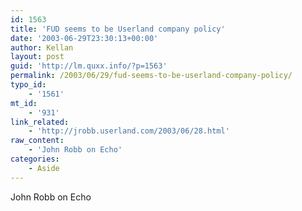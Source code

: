 ```yaml
---
id: 1563
title: 'FUD seems to be Userland company policy'
date: '2003-06-29T23:30:13+00:00'
author: Kellan
layout: post
guid: 'http://lm.quxx.info/?p=1563'
permalink: /2003/06/29/fud-seems-to-be-userland-company-policy/
typo_id:
    - '1561'
mt_id:
    - '931'
link_related:
    - 'http://jrobb.userland.com/2003/06/28.html'
raw_content:
    - 'John Robb on Echo'
categories:
    - Aside
---
```


John Robb on Echo